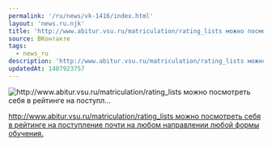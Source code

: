 ```yaml
---
permalink: '/ru/news/vk-1416/index.html'
layout: 'news.ru.njk'
title: 'http://www.abitur.vsu.ru/matriculation/rating_lists можно посмотреть себя в рейтинге на поступл…'
source: ВКонтакте
tags:
  - news_ru
description: 'http://www.abitur.vsu.ru/matriculation/rating_lists можно посмотреть себя в рейтинге на поступл…'
updatedAt: 1407923757
---
```

![http://www.abitur.vsu.ru/matriculation/rating_lists можно посмотреть себя в рейтинге на поступл…](https://sun9-15.userapi.com/bcYPjmjBHpgRAlO2UC1Nb8TmvooJlCxD8ly8qA/eXJ63g-mRac.jpg)

[http://www.abitur.vsu.ru/matriculation/rating_lists можно посмотреть себя в рейтинге на поступление почти на любом направлении любой формы обучения.](http://www.abitur.vsu.ru/matriculation/rating_lists)
